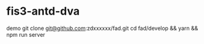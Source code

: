 # fis3-antd-dva
demo
git clone git@github.com:zdxxxxxx/fad.git
cd fad/develop && yarn && npm run server